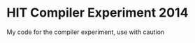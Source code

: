 HIT Compiler Experiment 2014
============================

My code for the compiler experiment, use with caution

